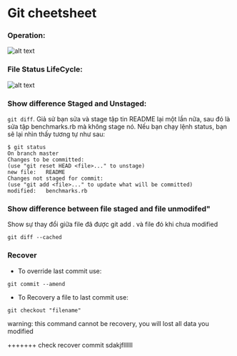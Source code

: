 # Git cheetsheet
### Operation:
![alt text](https://git-scm.com/figures/18333fig0106-tn.png)

### File Status LifeCycle:
![alt text](https://git-scm.com/figures/18333fig0201-tn.png)

### Show difference Staged and Unstaged:
``` git diff ```.
Giả sử bạn sửa và stage tập tin README lại một lần nữa, sau đó là sửa tập benchmarks.rb mà không stage nó. Nếu bạn chạy lệnh status, bạn sẽ lại nhìn thấy tương tự như sau:
```git
$ git status
On branch master
Changes to be committed:
(use "git reset HEAD <file>..." to unstage)
new file:   README
Changes not staged for commit:
(use "git add <file>..." to update what will be committed)
modified:   benchmarks.rb 
```


### Show difference between file staged and file unmodifed"
Show sự thay đổi giữa file đã được git add . và file đó khi chưa modified
```git
git diff --cached
```

### Recover
+ To override last commit use: 
```git
git commit --amend
```

+ To Recovery a file to last commit use:
```git
git checkout "filename"
```
warning: this command cannot be recovery, you will lost all data you modified

+++++++ check recover commit 
sdakjfllllll